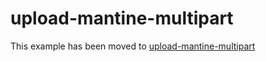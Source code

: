 # upload-mantine-multipart

This example has been moved to [upload-mantine-multipart](../../.././upload-mantine-multipart)
